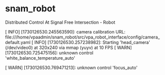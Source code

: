 # snam_robot
Distributed Control At Signal Free Intersection - Robot

[ INFO] [1730126530.245563590]: camera calibration URL: file:///home/vpaadmin/snam_robot/src/vpa_robot_interface/config/camera_default.yaml
[ INFO] [1730126530.257238982]: Starting 'head_camera' (/dev/video0) at 320x240 via mmap (yuyv) at 10 FPS
[ WARN] [1730126530.725475156]: unknown control 'white_balance_temperature_auto'

[ WARN] [1730126530.769471213]: unknown control 'focus_auto'